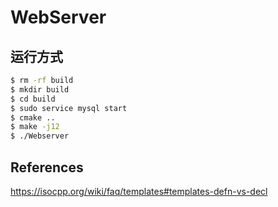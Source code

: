# WebServer

## 运行方式

```bash
$ rm -rf build
$ mkdir build
$ cd build
$ sudo service mysql start
$ cmake ..
$ make -j12
$ ./Webserver
```



## References

https://isocpp.org/wiki/faq/templates#templates-defn-vs-decl
